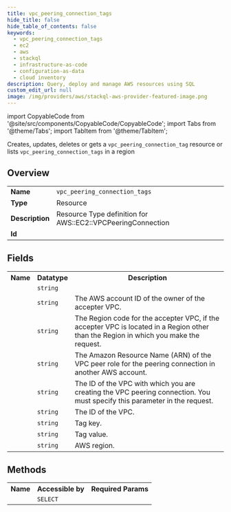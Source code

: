 ```yaml
---
title: vpc_peering_connection_tags
hide_title: false
hide_table_of_contents: false
keywords:
  - vpc_peering_connection_tags
  - ec2
  - aws
  - stackql
  - infrastructure-as-code
  - configuration-as-data
  - cloud inventory
description: Query, deploy and manage AWS resources using SQL
custom_edit_url: null
image: /img/providers/aws/stackql-aws-provider-featured-image.png
---
```


import CopyableCode from '@site/src/components/CopyableCode/CopyableCode';
import Tabs from '@theme/Tabs';
import TabItem from '@theme/TabItem';

Creates, updates, deletes or gets a <code>vpc_peering_connection_tag</code> resource or lists <code>vpc_peering_connection_tags</code> in a region

## Overview
<table><tbody>
<tr><td><b>Name</b></td><td><code>vpc_peering_connection_tags</code></td></tr>
<tr><td><b>Type</b></td><td>Resource</td></tr>
<tr><td><b>Description</b></td><td>Resource Type definition for AWS::EC2::VPCPeeringConnection</td></tr>
<tr><td><b>Id</b></td><td><CopyableCode code="aws.ec2.vpc_peering_connection_tags" /></td></tr>
</tbody></table>

## Fields
<table><tbody><tr><th>Name</th><th>Datatype</th><th>Description</th></tr><tr><td><CopyableCode code="id" /></td><td><code>string</code></td><td></td></tr>
<tr><td><CopyableCode code="peer_owner_id" /></td><td><code>string</code></td><td>The AWS account ID of the owner of the accepter VPC.</td></tr>
<tr><td><CopyableCode code="peer_region" /></td><td><code>string</code></td><td>The Region code for the accepter VPC, if the accepter VPC is located in a Region other than the Region in which you make the request.</td></tr>
<tr><td><CopyableCode code="peer_role_arn" /></td><td><code>string</code></td><td>The Amazon Resource Name (ARN) of the VPC peer role for the peering connection in another AWS account.</td></tr>
<tr><td><CopyableCode code="peer_vpc_id" /></td><td><code>string</code></td><td>The ID of the VPC with which you are creating the VPC peering connection. You must specify this parameter in the request.</td></tr>
<tr><td><CopyableCode code="vpc_id" /></td><td><code>string</code></td><td>The ID of the VPC.</td></tr>
<tr><td><CopyableCode code="tag_key" /></td><td><code>string</code></td><td>Tag key.</td></tr>
<tr><td><CopyableCode code="tag_value" /></td><td><code>string</code></td><td>Tag value.</td></tr>
<tr><td><CopyableCode code="region" /></td><td><code>string</code></td><td>AWS region.</td></tr>
</tbody></table>

## Methods

<table><tbody>
  <tr>
    <th>Name</th>
    <th>Accessible by</th>
    <th>Required Params</th>
  </tr>
  <tr>
    <td><CopyableCode code="view" /></td>
    <td><code>SELECT</code></td>
    <td><CopyableCode code="region" /></td>
  </tr>
</tbody></table>








